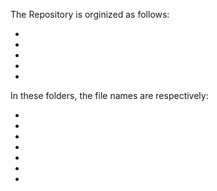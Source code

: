 The Repository is orginized as follows:

*
*
*
*
*


In these folders, the file names are respectively:

*
*
*
*
*
*
*
